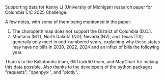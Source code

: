 Supporting data for Kenny Li (University of Michigan) research paper for Columbia CIC 2025 Challenge.

A few notes, with some of them being mentioned in the paper:
1. The choropleth map does not support the District of Columbia (D.C.).
2. Montana (MT), North Dakota (ND), Nevada (NV), and Texas (TX) generally only meet in odd-numbered years, explaining why these states may have no bills in 2020, 2022, 2024 and an influx of bills the following year.

Thanks to the Ballotpedia team, BillTrack50 team, and MapChart for making this data possible. Also thanks to the developers of the python packages "requests", "openpyxl", and "plotly".  
